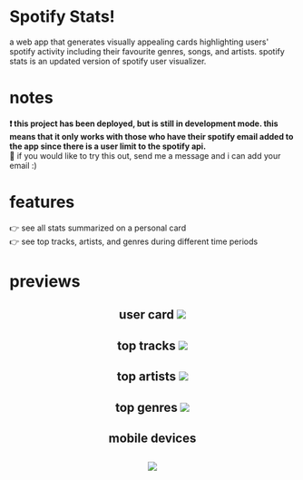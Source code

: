 # Spotify Stats!
a web app that generates visually appealing cards highlighting users' spotify activity including their favourite genres, songs, and artists. spotify stats is an updated version of spotify user visualizer.
# notes
<b>
❗ this project has been deployed, but is still in development mode. this means that it only works with those who have their
spotify email added to the app since there is a user limit to the spotify api.</b> 
<br>
🤠 if you would like to try this out, send me a message and i can add your email :)

# features
<p>
👉 see all stats summarized on a personal card<br>
👉 see top tracks, artists, and genres during different time periods
</p>

# previews
<h2 align="center">user card
<img src="https://github.com/ptktran/spotifystats/assets/39758539/0e9c69ac-34e1-4b52-b96a-9646ed1a2851">
</h2>

<h2 align="center">top tracks
<img src="https://github.com/ptktran/spotifystats/assets/39758539/6cc8a54b-6c73-4d3f-8a97-67c0f22cd848">
</h2>

<h2 align="center">top artists
<img src="https://github.com/ptktran/spotifystats/assets/39758539/a814c162-ad00-4dac-8569-4df2d145ca73">
</h2>

<h2 align="center">top genres
<img src="https://github.com/ptktran/spotifystats/assets/39758539/27872578-5e5d-4e8f-8032-2de604dac015">
</h2>

<h2 align="center">mobile devices
<h2 align="center"><img src="https://github.com/ptktran/spotifystats/assets/39758539/0d805fd3-fbec-4303-bcf2-34d526ed9ed3"></h2>
</h2>
